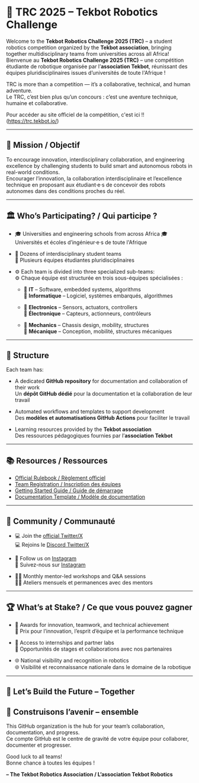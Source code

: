 # 🤖 TRC 2025 – Tekbot Robotics Challenge

Welcome to the **Tekbot Robotics Challenge 2025 (TRC)** – a student robotics competition organized by the **Tekbot association**, bringing together multidisciplinary teams from universities across all Africa!  
Bienvenue au **Tekbot Robotics Challenge 2025 (TRC)** – une compétition étudiante de robotique organisée par l’**association Tekbot**, réunissant des équipes pluridisciplinaires issues d’universités de toute l'Afrique !

TRC is more than a competition — it’s a collaborative, technical, and human adventure.  
Le TRC, c’est bien plus qu’un concours : c’est une aventure technique, humaine et collaborative.

Pour accéder au site officiel de la compétition, c'est ici !! (https://trc.tekbot.io/)

---

## 🎯 Mission / Objectif

To encourage innovation, interdisciplinary collaboration, and engineering excellence by challenging students to build smart and autonomous robots in real-world conditions.  
Encourager l’innovation, la collaboration interdisciplinaire et l’excellence technique en proposant aux étudiant·e·s de concevoir des robots autonomes dans des conditions proches du réel.

---

## 🏛️ Who’s Participating? / Qui participe ?

- 🎓 Universities and engineering schools from across Africa
  🎓 Universités et écoles d’ingénieur·e·s de toute l'Afrique

- 👥 Dozens of interdisciplinary student teams  
  👥 Plusieurs équipes étudiantes pluridisciplinaires

- ⚙️ Each team is divided into three specialized sub-teams:  
  ⚙️ Chaque équipe est structurée en trois sous-équipes spécialisées :

  - 🧠 **IT** – Software, embedded systems, algorithms  
    🧠 **Informatique** – Logiciel, systèmes embarqués, algorithmes

  - 🔌 **Electronics** – Sensors, actuators, controllers  
    🔌 **Électronique** – Capteurs, actionneurs, contrôleurs

  - 🔧 **Mechanics** – Chassis design, mobility, structures  
    🔧 **Mécanique** – Conception, mobilité, structures mécaniques

---

## 🧠 Structure

Each team has:
- A dedicated **GitHub repository** for documentation and collaboration of their work  
  Un **dépôt GitHub dédié** pour la documentation et la collaboration de leur travail

- Automated workflows and templates to support development  
  Des **modèles et automatisations GitHub Actions** pour faciliter le travail

- Learning resources provided by the **Tekbot association**  
  Des ressources pédagogiques fournies par l’**association Tekbot**

---

## 📚 Resources / Ressources

- [Official Rulebook / Règlement officiel](https://example.com/rules)
- [Team Registration / Inscription des équipes](https://example.com/registration)
- [Getting Started Guide / Guide de démarrage](https://example.com/getting-started)
- [Documentation Template / Modèle de documentation](https://github.com/TRC-2025/team-docs-template)

---

## 💬 Community / Communauté

- 💻 Join the [official Twitter/X](https://x.com/tekbot_robotics)  
  💻 Rejoins le [Discord Twitter/X](https://x.com/tekbot_robotics)

- 📸 Follow us on [Instagram](https://instagram.com/tekbot_robotics)  
  📸 Suivez-nous sur [Instagram](https://instagram.com/tekbot_robotics)

- 🧑‍🏫 Monthly mentor-led workshops and Q&A sessions  
  🧑‍🏫 Ateliers mensuels et permanences avec des mentors

---

## 🏆 What’s at Stake? / Ce que vous pouvez gagner

- 🥇 Awards for innovation, teamwork, and technical achievement  
  🥇 Prix pour l’innovation, l’esprit d’équipe et la performance technique

- 🧪 Access to internships and partner labs  
  🧪 Opportunités de stages et collaborations avec nos partenaires

- 🌐 National visibility and recognition in robotics  
  🌐 Visibilité et reconnaissance nationale dans le domaine de la robotique

---

## 🚀 Let’s Build the Future – Together  
## 🚀 Construisons l’avenir – ensemble

This GitHub organization is the hub for your team’s collaboration, documentation, and progress.  
Ce compte GitHub est le centre de gravité de votre équipe pour collaborer, documenter et progresser.

Good luck to all teams!  
Bonne chance à toutes les équipes !

**– The Tekbot Robotics Association / L’association Tekbot Robotics**
